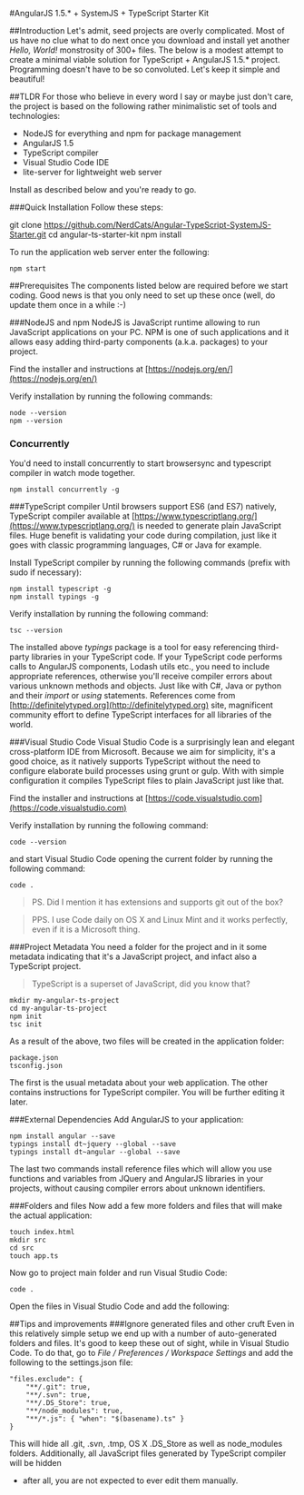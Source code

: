 #AngularJS 1.5.* + SystemJS + TypeScript Starter Kit

##Introduction
Let's admit, seed projects are overly complicated. Most of us have no clue what to do next
once you download and install yet another *Hello, World!* monstrosity of 300+ files. The below 
is a modest attempt to create a minimal viable solution for TypeScript + AngularJS 1.5.* 
project. Programming doesn't have to be so convoluted. Let's keep it simple and beautiful!

##TLDR
For those who believe in every word I say or maybe just don't care, the project is based on 
the following rather minimalistic set of tools and technologies:

* NodeJS for everything and npm for package management
* AngularJS 1.5
* TypeScript compiler
* Visual Studio Code IDE
* lite-server for lightweight web server

Install as described below and you're ready to go.

###Quick Installation 
Follow these steps:

git clone https://github.com/NerdCats/Angular-TypeScript-SystemJS-Starter.git
cd angular-ts-starter-kit
npm install

To run the application web server enter the following:

    npm start

##Prerequisites
The components listed below are required before we start coding. Good news is that you only
need to set up these once (well, do update them once in a while :-)  

###NodeJS and npm
NodeJS is JavaScript runtime allowing to run JavaScript applications on your PC. NPM is one 
of such applications and it allows easy adding third-party components (a.k.a. packages) to
your project.   

Find the installer and instructions at [https://nodejs.org/en/](https://nodejs.org/en/)

Verify installation by running the following commands:

    node --version
    npm --version

### Concurrently 
You'd need to install concurrently to start browsersync and typescript compiler in watch mode together.

    npm install concurrently -g

###TypeScript compiler
Until browsers support ES6 (and ES7) natively, TypeScript compiler available at 
[https://www.typescriptlang.org/](https://www.typescriptlang.org/) is needed to generate 
plain JavaScript files. Huge benefit is validating your code during compilation, just like 
it goes with classic programming languages, C# or Java for example. 

Install TypeScript compiler by running the following commands (prefix with sudo if necessary):

    npm install typescript -g
    npm install typings -g

Verify installation by running the following command:

    tsc --version

The installed above *typings* package is a tool for easy referencing third-party libraries in your 
TypeScript code. If your TypeScript code performs calls to AngularJS components, Lodash utils etc., 
you need to include appropriate references, otherwise you'll receive compiler errors about various 
unknown methods and objects. Just like with C#, Java or python and their *import* or *using* statements. 
References come from [http://definitelytyped.org](http://definitelytyped.org) site, magnificent community 
effort to define TypeScript interfaces for all libraries of the world.

###Visual Studio Code
Visual Studio Code is a surprisingly lean and elegant cross-platform IDE from Microsoft.
Because we aim for simplicity, it's a good choice, as it natively supports TypeScript
without the need to configure elaborate build processes using grunt or gulp. With
with simple configuration it compiles TypeScript files to plain JavaScript just like that. 

Find the installer and instructions at [https://code.visualstudio.com](https://code.visualstudio.com)

Verify installation by running the following command:

    code --version

and start Visual Studio Code opening the current folder by running the following command: 

    code .

> PS. Did I mention it has extensions and supports git out of the box?

> PPS. I use Code daily on OS X and Linux Mint and it works perfectly, 
> even if it is a Microsoft thing.


###Project Metadata
You need a folder for the project and in it some metadata indicating that it's a JavaScript project,
and infact also a TypeScript project.

> TypeScript is a superset of JavaScript, did you know that?

    mkdir my-angular-ts-project
    cd my-angular-ts-project
    npm init
    tsc init

As a result of the above, two files will be created in the application folder:

    package.json
    tsconfig.json

The first is the usual metadata about your web application. The other contains instructions
for TypeScript compiler. You will be further editing it later. 

###External Dependencies
Add AngularJS to your application:

    npm install angular --save
    typings install dt~jquery --global --save
    typings install dt~angular --global --save

The last two commands install reference files which will allow you use functions and
variables from JQuery and AngularJS libraries in your projects, without causing compiler
errors about unknown identifiers.


###Folders and files
Now add a few more folders and files that will make the actual application:

    touch index.html
    mkdir src
    cd src
    touch app.ts

Now go to project main folder and run Visual Studio Code:

    code .
  

Open the files in Visual Studio Code and add the following:      

##Tips and improvements
###Ignore generated files and other cruft
Even in this relatively simple setup we end up with a number of auto-generated folders 
and files. It's good to keep these out of sight, while in Visual Studio Code. To do that,
go to *File / Preferences / Workspace Settings* and add the following to the settings.json
file:

    "files.exclude": {
        "**/.git": true,
        "**/.svn": true,
        "**/.DS_Store": true,
        "**/node_modules": true,
        "**/*.js": { "when": "$(basename).ts" }    
    }

This will hide all .git, .svn, .tmp, OS X .DS_Store as well as node_modules folders.
Additionally, all JavaScript files generated by TypeScript compiler will be hidden 
- after all, you are not expected to ever edit them manually.  

